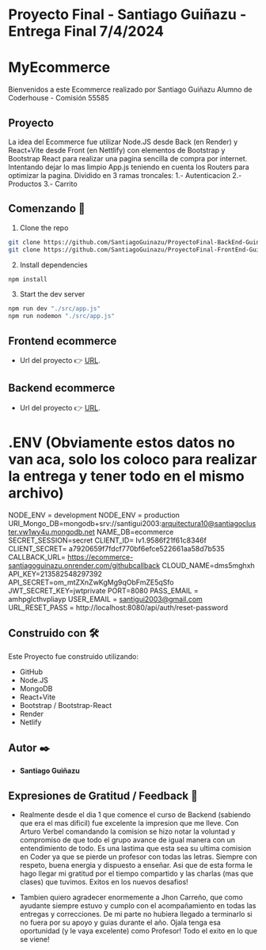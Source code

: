 # Proyecto Final - Santiago Guiñazu - Entrega Final 7/4/2024

# MyEcommerce
Bienvenidos a este Ecommerce realizado por Santiago Guiñazu Alumno de Coderhouse - Comisión 55585

## Proyecto
La idea del Ecommerce fue utilizar Node.JS desde Back (en Render) y React+Vite desde Front (en Nettlify) con elementos de Bootstrap y Bootstrap React para realizar una pagina sencilla de compra por internet.
Intentando dejar lo mas limpio App.js teniendo en cuenta los Routers para optimizar la pagina.
Dividido en 3 ramas troncales:
    1.- Autenticacion
    2.- Productos
    3.- Carrito

## Comenzando 🚀

1. Clone the repo
``` bash
git clone https://github.com/SantiagoGuinazu/ProyectoFinal-BackEnd-GuinazuSantiago
git clone https://github.com/SantiagoGuinazu/ProyectoFinal-FrontEnd-GuinazuSantiago24
```

2. Install dependencies
``` bash
npm install
```

3. Start the dev server
``` bash
npm run dev "./src/app.js"
npm run nodemon "./src/app.js"
```

## Frontend ecommerce 
* Url del proyecto 👉 [URL](https://guinazusantiago-ecommerce-front.netlify.app).

## Backend ecommerce 
* Url del proyecto 👉 [URL](https://ecommerce-santiagoguinazu.onrender.com).

# .ENV (Obviamente estos datos no van aca, solo los coloco para realizar la entrega y tener todo en el mismo archivo)
NODE_ENV = development
NODE_ENV = production
URI_Mongo_DB=mongodb+srv://santigui2003:arquitectura10@santiagocluster.vw1wy4u.mongodb.net
NAME_DB=ecommerce
SECRET_SESSION=secret 
CLIENT_ID= Iv1.9586f21f61c8346f
CLIENT_SECRET= a7920659f7fdcf770bf6efce522661aa58d7b535
CALLBACK_URL= https://ecommerce-santiagoguinazu.onrender.com/githubcallback
CLOUD_NAME=dms5mghxh
API_KEY=213582548297392
API_SECRET=om_mtZXnZwKgMg9qObFmZE5qSfo
JWT_SECRET_KEY=jwtprivate
PORT=8080
PASS_EMAIL = amhpglcthvpliayp
USER_EMAIL = santigui2003@gmail.com
URL_RESET_PASS = http://localhost:8080/api/auth/reset-password

## Construido con 🛠️
Este Proyecto fue construido utilizando:
* GitHub
* Node.JS
* MongoDB
* React+Vite
* Bootstrap / Bootstrap-React
* Render
* Netlify

## Autor ✒️
* **Santiago Guiñazu** 

## Expresiones de Gratitud / Feedback 🎁
* Realmente desde el dia 1 que comence el curso de Backend (sabiendo que era el mas dificil) fue excelente la impresion que me lleve. Con Arturo Verbel comandando la comision se hizo notar la voluntad y compromiso de que todo el grupo avance de igual manera con un entendimiento de todo. Es una lastima que esta sea su ultima comision en Coder ya que se pierde un profesor con todas las letras. Siempre con respeto, buena energia y dispuesto a enseñar. 
Asi que de esta forma le hago llegar mi gratitud por el tiempo compartido y las charlas (mas que clases) que tuvimos. Exitos en los nuevos desafios!

* Tambien quiero agradecer enormemente a Jhon Carreño, que como ayudante siempre estuvo y cumplo con el acompañamiento en todas las entregas y correcciones. De mi parte no hubiera llegado a terminarlo si no fuera por su apoyo y guias durante el año.
Ojala tenga esa oportunidad (y le vaya excelente) como Profesor! Todo el exito en lo que se viene!